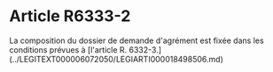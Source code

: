 # Article R6333-2

 

<p align="left">
  La composition du dossier de demande d'agrément est fixée dans les conditions prévues à [l'article R. 6332-3.](../LEGITEXT000006072050/LEGIARTI000018498506.md) <br />
</p>